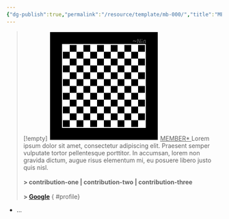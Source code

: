```yaml
---
{"dg-publish":true,"permalink":"/resource/template/mb-000/","title":"MEMBER*","tags":["-member"]}
---
```


>[!empty]
> ![RESOURCE/ASSET/OTHER/PlaceholderIcon.png|icon](/img/user/RESOURCE/ASSET/OTHER/PlaceholderIcon.png) <u class="title"> MEMBER* </u>
> Lorem ipsum dolor sit amet, consectetur adipiscing elit. Praesent semper vulputate tortor pellentesque porttitor. In accumsan, lorem non gravida dictum, augue risus elementum mi, eu posuere libero justo quis nisl. <b><br><br>\> contribution-one | contribution-two | contribution-three</b> <b><br><br>\> [Google](https://www.google.com)</b>
{ #profile}


- ...